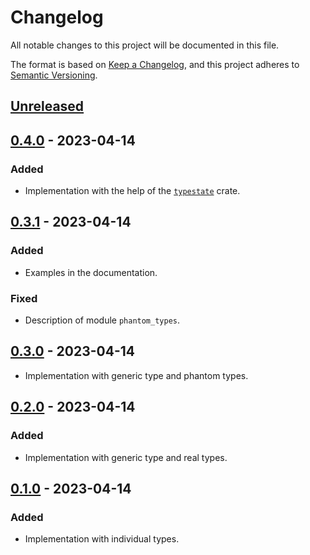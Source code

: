 # Changelog

All notable changes to this project will be documented in this file.

The format is based on [Keep a Changelog](https://keepachangelog.com),
and this project adheres to [Semantic Versioning](https://semver.org).

<!-- next-header -->
## [Unreleased]

## [0.4.0] - 2023-04-14
### Added
- Implementation with the help of the [`typestate`](https://crates.io/crates/typestate) crate.

## [0.3.1] - 2023-04-14
### Added
- Examples in the documentation.

### Fixed
- Description of module `phantom_types`.

## [0.3.0] - 2023-04-14
- Implementation with generic type and phantom types.

## [0.2.0] - 2023-04-14
### Added
- Implementation with generic type and real types.

## [0.1.0] - 2023-04-14
### Added
- Implementation with individual types.

<!-- next-url -->
[Unreleased]: https://github.com/FedericoStra/typestates-comparison/compare/v0.4.0...HEAD
[0.4.0]: https://github.com/FedericoStra/typestates-comparison/compare/v0.3.1...v0.4.0
[0.3.1]: https://github.com/FedericoStra/typestates-comparison/compare/v0.3.0...v0.3.1
[0.3.0]: https://github.com/FedericoStra/typestates-comparison/compare/v0.2.0...v0.3.0
[0.2.0]: https://github.com/FedericoStra/typestates-comparison/compare/v0.1.0...v0.2.0
[0.1.0]: https://github.com/FedericoStra/typestates-comparison/releases/tag/v0.1.0
